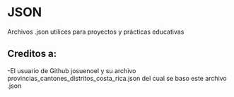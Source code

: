 # JSON
Archivos .json utilices para proyectos y prácticas educativas

## Creditos a:
-El usuario de Github josuenoel y su archivo provincias_cantones_distritos_costa_rica.json del cual se baso este archivo .json
